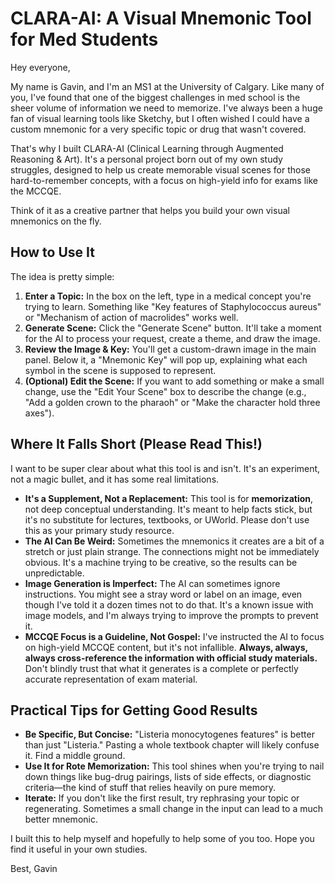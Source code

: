 
# CLARA-AI: A Visual Mnemonic Tool for Med Students

Hey everyone,

My name is Gavin, and I'm an MS1 at the University of Calgary. Like many of you, I've found that one of the biggest challenges in med school is the sheer volume of information we need to memorize. I've always been a huge fan of visual learning tools like Sketchy, but I often wished I could have a custom mnemonic for a very specific topic or drug that wasn't covered.

That's why I built CLARA-AI (Clinical Learning through Augmented Reasoning & Art). It's a personal project born out of my own study struggles, designed to help us create memorable visual scenes for those hard-to-remember concepts, with a focus on high-yield info for exams like the MCCQE.

Think of it as a creative partner that helps you build your own visual mnemonics on the fly.

## How to Use It

The idea is pretty simple:

1.  **Enter a Topic:** In the box on the left, type in a medical concept you're trying to learn. Something like "Key features of Staphylococcus aureus" or "Mechanism of action of macrolides" works well.
2.  **Generate Scene:** Click the "Generate Scene" button. It'll take a moment for the AI to process your request, create a theme, and draw the image.
3.  **Review the Image & Key:** You'll get a custom-drawn image in the main panel. Below it, a "Mnemonic Key" will pop up, explaining what each symbol in the scene is supposed to represent.
4.  **(Optional) Edit the Scene:** If you want to add something or make a small change, use the "Edit Your Scene" box to describe the change (e.g., "Add a golden crown to the pharaoh" or "Make the character hold three axes").

## Where It Falls Short (Please Read This!)

I want to be super clear about what this tool is and isn't. It's an experiment, not a magic bullet, and it has some real limitations.

*   **It's a Supplement, Not a Replacement:** This tool is for **memorization**, not deep conceptual understanding. It's meant to help facts stick, but it's no substitute for lectures, textbooks, or UWorld. Please don't use this as your primary study resource.
*   **The AI Can Be Weird:** Sometimes the mnemonics it creates are a bit of a stretch or just plain strange. The connections might not be immediately obvious. It's a machine trying to be creative, so the results can be unpredictable.
*   **Image Generation is Imperfect:** The AI can sometimes ignore instructions. You might see a stray word or label on an image, even though I've told it a dozen times not to do that. It's a known issue with image models, and I'm always trying to improve the prompts to prevent it.
*   **MCCQE Focus is a Guideline, Not Gospel:** I've instructed the AI to focus on high-yield MCCQE content, but it's not infallible. **Always, always, always cross-reference the information with official study materials.** Don't blindly trust that what it generates is a complete or perfectly accurate representation of exam material.

## Practical Tips for Getting Good Results

*   **Be Specific, But Concise:** "Listeria monocytogenes features" is better than just "Listeria." Pasting a whole textbook chapter will likely confuse it. Find a middle ground.
*   **Use It for Rote Memorization:** This tool shines when you're trying to nail down things like bug-drug pairings, lists of side effects, or diagnostic criteria—the kind of stuff that relies heavily on pure memory.
*   **Iterate:** If you don't like the first result, try rephrasing your topic or regenerating. Sometimes a small change in the input can lead to a much better mnemonic.

I built this to help myself and hopefully to help some of you too. Hope you find it useful in your own studies.

Best,
Gavin
